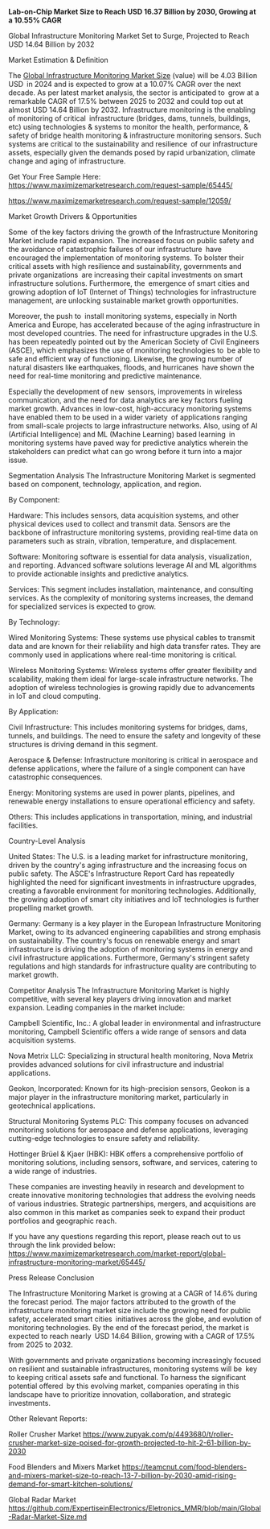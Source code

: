 **Lab-on-Chip Market Size to Reach USD 16.37 Billion by 2030, Growing at a 10.55% CAGR**

Global Infrastructure Monitoring Market Set to Surge, Projected to Reach USD 14.64 Billion by 2032

Market Estimation & Definition

The [Global Infrastructure Monitoring Market Size](https://www.maximizemarketresearch.com/market-report/lab-on-chips-market/12059/) (value) will be 4.03 Billion USD in 2024 and is expected to grow at a 10.07% CAGR over the next decade. As per latest market analysis, the sector is anticipated to grow at a remarkable CAGR of 17.5% between 2025 to 2032 and could top out at almost USD 14.64 Billion by 2032. Infrastructure monitoring is the enabling of monitoring of critical infrastructure (bridges, dams, tunnels, buildings, etc) using technologies & systems to monitor the health, performance, & safety of bridge health monitoring & infrastructure monitoring sensors. Such systems are critical to the sustainability and resilience of our infrastructure assets, especially given the demands posed by rapid urbanization, climate change and aging of infrastructure.

Get Your Free Sample Here: https://www.maximizemarketresearch.com/request-sample/65445/ 

https://www.maximizemarketresearch.com/request-sample/12059/

Market Growth Drivers & Opportunities

Some of the key factors driving the growth of the Infrastructure Monitoring Market include rapid expansion. The increased focus on public safety and the avoidance of catastrophic failures of our infrastructure have encouraged the implementation of monitoring systems. To bolster their critical assets with high resilience and sustainability, governments and private organizations are increasing their capital investments on smart infrastructure solutions. Furthermore, the emergence of smart cities and growing adoption of IoT (Internet of Things) technologies for infrastructure management, are unlocking sustainable market growth opportunities.

Moreover, the push to install monitoring systems, especially in North America and Europe, has accelerated because of the aging infrastructure in most developed countries. The need for infrastructure upgrades in the U.S. has been repeatedly pointed out by the American Society of Civil Engineers (ASCE), which emphasizes the use of monitoring technologies to be able to safe and efficient way of functioning. Likewise, the growing number of natural disasters like earthquakes, floods, and hurricanes have shown the need for real-time monitoring and predictive maintenance.

Especially the development of new sensors, improvements in wireless communication, and the need for data analytics are key factors fueling market growth. Advances in low-cost, high-accuracy monitoring systems have enabled them to be used in a wider variety of applications ranging from small-scale projects to large infrastructure networks. Also, using of AI (Artificial Intelligence) and ML (Machine Learning) based learning in monitoring systems have paved way for predictive analytics wherein the stakeholders can predict what can go wrong before it turn into a major issue.

Segmentation Analysis
The Infrastructure Monitoring Market is segmented based on component, technology, application, and region.

By Component:

Hardware: This includes sensors, data acquisition systems, and other physical devices used to collect and transmit data. Sensors are the backbone of infrastructure monitoring systems, providing real-time data on parameters such as strain, vibration, temperature, and displacement.

Software: Monitoring software is essential for data analysis, visualization, and reporting. Advanced software solutions leverage AI and ML algorithms to provide actionable insights and predictive analytics.

Services: This segment includes installation, maintenance, and consulting services. As the complexity of monitoring systems increases, the demand for specialized services is expected to grow.

By Technology:

Wired Monitoring Systems: These systems use physical cables to transmit data and are known for their reliability and high data transfer rates. They are commonly used in applications where real-time monitoring is critical.

Wireless Monitoring Systems: Wireless systems offer greater flexibility and scalability, making them ideal for large-scale infrastructure networks. The adoption of wireless technologies is growing rapidly due to advancements in IoT and cloud computing.

By Application:

Civil Infrastructure: This includes monitoring systems for bridges, dams, tunnels, and buildings. The need to ensure the safety and longevity of these structures is driving demand in this segment.

Aerospace & Defense: Infrastructure monitoring is critical in aerospace and defense applications, where the failure of a single component can have catastrophic consequences.

Energy: Monitoring systems are used in power plants, pipelines, and renewable energy installations to ensure operational efficiency and safety.

Others: This includes applications in transportation, mining, and industrial facilities.

Country-Level Analysis

United States:
The U.S. is a leading market for infrastructure monitoring, driven by the country's aging infrastructure and the increasing focus on public safety. The ASCE's Infrastructure Report Card has repeatedly highlighted the need for significant investments in infrastructure upgrades, creating a favorable environment for monitoring technologies. Additionally, the growing adoption of smart city initiatives and IoT technologies is further propelling market growth.

Germany:
Germany is a key player in the European Infrastructure Monitoring Market, owing to its advanced engineering capabilities and strong emphasis on sustainability. The country's focus on renewable energy and smart infrastructure is driving the adoption of monitoring systems in energy and civil infrastructure applications. Furthermore, Germany's stringent safety regulations and high standards for infrastructure quality are contributing to market growth.

Competitor Analysis
The Infrastructure Monitoring Market is highly competitive, with several key players driving innovation and market expansion. Leading companies in the market include:

Campbell Scientific, Inc.: A global leader in environmental and infrastructure monitoring, Campbell Scientific offers a wide range of sensors and data acquisition systems.

Nova Metrix LLC: Specializing in structural health monitoring, Nova Metrix provides advanced solutions for civil infrastructure and industrial applications.

Geokon, Incorporated: Known for its high-precision sensors, Geokon is a major player in the infrastructure monitoring market, particularly in geotechnical applications.

Structural Monitoring Systems PLC: This company focuses on advanced monitoring solutions for aerospace and defense applications, leveraging cutting-edge technologies to ensure safety and reliability.

Hottinger Brüel & Kjaer (HBK): HBK offers a comprehensive portfolio of monitoring solutions, including sensors, software, and services, catering to a wide range of industries.

These companies are investing heavily in research and development to create innovative monitoring technologies that address the evolving needs of various industries. Strategic partnerships, mergers, and acquisitions are also common in this market as companies seek to expand their product portfolios and geographic reach. 

If you have any questions regarding this report, please reach out to us through the link provided below: https://www.maximizemarketresearch.com/market-report/global-infrastructure-monitoring-market/65445/ 

Press Release Conclusion 

The Infrastructure Monitoring Market is growing at a CAGR of 14.6% during the forecast period. The major factors attributed to the growth of the infrastructure monitoring market size include the growing need for public safety, accelerated smart cities initiatives across the globe, and evolution of monitoring technologies. By the end of the forecast period, the market is expected to reach nearly USD 14.64 Billion, growing with a CAGR of 17.5% from 2025 to 2032.

With governments and private organizations becoming increasingly focused on resilient and sustainable infrastructures, monitoring systems will be key to keeping critical assets safe and functional. To harness the significant potential offered by this evolving market, companies operating in this landscape have to prioritize innovation, collaboration, and strategic investments.

Other Relevant Reports:

Roller Crusher Market https://www.zupyak.com/p/4493680/t/roller-crusher-market-size-poised-for-growth-projected-to-hit-2-61-billion-by-2030

Food Blenders and Mixers Market https://teamcnut.com/food-blenders-and-mixers-market-size-to-reach-13-7-billion-by-2030-amid-rising-demand-for-smart-kitchen-solutions/ 

Global Radar Market https://github.com/ExpertiseinElectronics/Eletronics_MMR/blob/main/Global-Radar-Market-Size.md 
